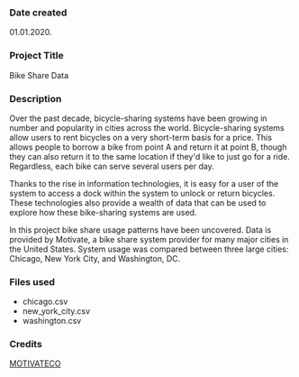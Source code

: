 ### Date created
01.01.2020.

### Project Title
Bike Share Data

### Description
Over the past decade, bicycle-sharing systems have been growing in number and popularity in cities across the world. Bicycle-sharing systems allow users to rent bicycles on a very short-term basis for a price. This allows people to borrow a bike from point A and return it at point B, though they can also return it to the same location if they'd like to just go for a ride. Regardless, each bike can serve several users per day.

Thanks to the rise in information technologies, it is easy for a user of the system to access a dock within the system to unlock or return bicycles. These technologies also provide a wealth of data that can be used to explore how these bike-sharing systems are used.

In this project bike share usage patterns have been uncovered.
Data is provided by Motivate, a bike share system provider for many major cities in the United States.
System usage was compared between three large cities: Chicago, New York City, and Washington, DC.

### Files used
* chicago.csv
* new_york_city.csv
* washington.csv

### Credits
[MOTIVATECO](https://www.motivateco.com/)
